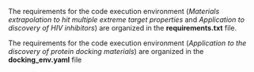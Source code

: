 The requirements for the code execution environment (*Materials extrapolation to hit multiple extreme target properties* and *Application to discovery of HIV inhibitors*) are organized in the **requirements.txt** file.

The requirements for the code execution environment (*Application to the discovery of protein docking materials*) are organized in the **docking_env.yaml** file
